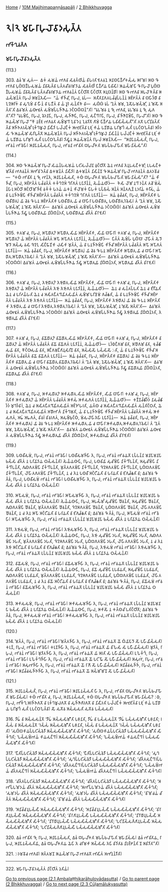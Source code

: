 
[Home](/) / [10M Majjhimapaṇṇāsapāḷi](/tipitaka/10M.md) / [2 Bhikkhuvagga](/tipitaka/10M/2.md)

# 𑁨𑁇𑁨 𑀫𑀳𑀸𑀭𑀸𑀳𑀼𑀮𑁄𑀯𑀸𑀤𑀲𑀼𑀢𑁆𑀢

### 𑀪𑀺𑀓𑁆𑀔𑀼𑀯𑀕𑁆𑀕

### 𑀫𑀳𑀸𑀭𑀸𑀳𑀼𑀮𑁄𑀯𑀸𑀤𑀲𑀼𑀢𑁆𑀢

(113.)

303\. 𑀏𑀯𑀁 𑀫𑁂 𑀲𑀼𑀢𑀁—  𑀏𑀓𑀁 𑀲𑀫𑀬𑀁 𑀪𑀕𑀯𑀸 𑀲𑀸𑀯𑀢𑁆𑀣𑀺𑀬𑀁 𑀯𑀺𑀳𑀭𑀢𑀺 𑀚𑁂𑀢𑀯𑀦𑁂 𑀅𑀦𑀸𑀣𑀧𑀺𑀡𑁆𑀟𑀺𑀓𑀲𑁆𑀲 𑀆𑀭𑀸𑀫𑁂𑁇 𑀅𑀣 𑀔𑁄 𑀪𑀕𑀯𑀸 𑀧𑀼𑀩𑁆𑀩𑀡𑁆𑀳𑀲𑀫𑀬𑀁 𑀦𑀺𑀯𑀸𑀲𑁂𑀢𑁆𑀯𑀸 𑀧𑀢𑁆𑀢𑀘𑀻𑀯𑀭𑀫𑀸𑀤𑀸𑀬 𑀲𑀸𑀯𑀢𑁆𑀣𑀺𑀁 𑀧𑀺𑀡𑁆𑀟𑀸𑀬 𑀧𑀸𑀯𑀺𑀲𑀺𑁇 𑀆𑀬𑀲𑁆𑀫𑀸𑀧𑀺 𑀔𑁄 𑀭𑀸𑀳𑀼𑀮𑁄 𑀧𑀼𑀩𑁆𑀩𑀡𑁆𑀳𑀲𑀫𑀬𑀁 𑀦𑀺𑀯𑀸𑀲𑁂𑀢𑁆𑀯𑀸 𑀧𑀢𑁆𑀢𑀘𑀻𑀯𑀭𑀫𑀸𑀤𑀸𑀬 𑀪𑀕𑀯𑀦𑁆𑀢𑀁 𑀧𑀺𑀝𑁆𑀞𑀺𑀢𑁄 𑀧𑀺𑀝𑁆𑀞𑀺𑀢𑁄 𑀅𑀦𑀼𑀩𑀦𑁆𑀥𑀺𑁇 𑀅𑀣 𑀔𑁄 𑀪𑀕𑀯𑀸 𑀅𑀧𑀮𑁄𑀓𑁂𑀢𑁆𑀯𑀸 𑀆𑀬𑀲𑁆𑀫𑀦𑁆𑀢𑀁 𑀭𑀸𑀳𑀼𑀮𑀁 𑀆𑀫𑀦𑁆𑀢𑁂𑀲𑀺—  “𑀬𑀁 𑀓𑀺𑀜𑁆𑀘𑀺, 𑀭𑀸𑀳𑀼𑀮, 𑀭𑀽𑀧𑀁—  𑀅𑀢𑀻𑀢𑀸𑀦𑀸𑀕𑀢𑀧𑀘𑁆𑀘𑀼𑀧𑁆𑀧𑀦𑁆𑀦𑀁 𑀅𑀚𑁆𑀛𑀢𑁆𑀢𑀁 𑀯𑀸 𑀩𑀳𑀺𑀤𑁆𑀥𑀸 𑀯𑀸 𑀑𑀍𑀆𑀭𑀺𑀓𑀁 𑀯𑀸 𑀲𑀼𑀔𑀼𑀫𑀁 𑀯𑀸 𑀳𑀻𑀦𑀁 𑀯𑀸 𑀧𑀡𑀻𑀢𑀁 𑀯𑀸 𑀬𑀁 𑀤𑀽𑀭𑁂 𑀲𑀦𑁆𑀢𑀺𑀓𑁂 𑀯𑀸—  𑀲𑀩𑁆𑀩𑀁 𑀭𑀽𑀧𑀁 ‘𑀦𑁂𑀢𑀁 𑀫𑀫, 𑀦𑁂𑀲𑁄𑀳𑀫𑀲𑁆𑀫𑀺, 𑀦 𑀫𑁂𑀲𑁄 𑀅𑀢𑁆𑀢𑀸’𑀢𑀺 𑀏𑀯𑀫𑁂𑀢𑀁 𑀬𑀣𑀸𑀪𑀽𑀢𑀁 𑀲𑀫𑁆𑀫𑀧𑁆𑀧𑀜𑁆𑀜𑀸𑀬 𑀤𑀝𑁆𑀞𑀩𑁆𑀩𑀦𑁆”𑀢𑀺𑁇 “𑀭𑀽𑀧𑀫𑁂𑀯 𑀦𑀼 𑀔𑁄, 𑀪𑀕𑀯𑀸, 𑀭𑀽𑀧𑀫𑁂𑀯 𑀦𑀼 𑀔𑁄, 𑀲𑀼𑀕𑀢𑀸”𑀢𑀺? “𑀭𑀽𑀧𑀫𑁆𑀧𑀺, 𑀭𑀸𑀳𑀼𑀮, 𑀯𑁂𑀤𑀦𑀸𑀧𑀺, 𑀭𑀸𑀳𑀼𑀮, 𑀲𑀜𑁆𑀜𑀸𑀧𑀺, 𑀭𑀸𑀳𑀼𑀮, 𑀲𑀗𑁆𑀔𑀸𑀭𑀸𑀧𑀺, 𑀭𑀸𑀳𑀼𑀮, 𑀯𑀺𑀜𑁆𑀜𑀸𑀡𑀫𑁆𑀧𑀺, 𑀭𑀸𑀳𑀼𑀮𑀸”𑀢𑀺𑁇 𑀅𑀣 𑀔𑁄 𑀆𑀬𑀲𑁆𑀫𑀸 𑀭𑀸𑀳𑀼𑀮𑁄 “𑀓𑁄 𑀦𑀚𑁆𑀚 𑀪𑀕𑀯𑀢𑀸 𑀲𑀫𑁆𑀫𑀼𑀔𑀸 𑀑𑀯𑀸𑀤𑁂𑀦 𑀑𑀯𑀤𑀺𑀢𑁄 𑀕𑀸𑀫𑀁 𑀧𑀺𑀡𑁆𑀟𑀸𑀬 𑀧𑀯𑀺𑀲𑀺𑀲𑁆𑀲𑀢𑀻”𑀢𑀺 𑀢𑀢𑁄 𑀧𑀝𑀺𑀦𑀺𑀯𑀢𑁆𑀢𑀺𑀢𑁆𑀯𑀸 𑀅𑀜𑁆𑀜𑀢𑀭𑀲𑁆𑀫𑀺𑀁 𑀭𑀼𑀓𑁆𑀔𑀫𑀽𑀮𑁂 𑀦𑀺𑀲𑀻𑀤𑀺 𑀧𑀮𑁆𑀮𑀗𑁆𑀓𑀁 𑀆𑀪𑀼𑀚𑀺𑀢𑁆𑀯𑀸 𑀉𑀚𑀼𑀁 𑀓𑀸𑀬𑀁 𑀧𑀡𑀺𑀥𑀸𑀬 𑀧𑀭𑀺𑀫𑀼𑀔𑀁 𑀲𑀢𑀺𑀁 𑀉𑀧𑀝𑁆𑀞𑀧𑁂𑀢𑁆𑀯𑀸𑁇 𑀅𑀤𑁆𑀤𑀲𑀸 𑀔𑁄 𑀆𑀬𑀲𑁆𑀫𑀸 𑀲𑀸𑀭𑀺𑀧𑀼𑀢𑁆𑀢𑁄 𑀆𑀬𑀲𑁆𑀫𑀦𑁆𑀢𑀁 𑀭𑀸𑀳𑀼𑀮𑀁 𑀅𑀜𑁆𑀜𑀢𑀭𑀲𑁆𑀫𑀺𑀁 𑀭𑀼𑀓𑁆𑀔𑀫𑀽𑀮𑁂 𑀦𑀺𑀲𑀺𑀦𑁆𑀦𑀁 𑀧𑀮𑁆𑀮𑀗𑁆𑀓𑀁 𑀆𑀪𑀼𑀚𑀺𑀢𑁆𑀯𑀸 𑀉𑀚𑀼𑀁 𑀓𑀸𑀬𑀁 𑀧𑀡𑀺𑀥𑀸𑀬 𑀧𑀭𑀺𑀫𑀼𑀔𑀁 𑀲𑀢𑀺𑀁 𑀉𑀧𑀝𑁆𑀞𑀧𑁂𑀢𑁆𑀯𑀸𑁇 𑀤𑀺𑀲𑁆𑀯𑀸𑀦 𑀆𑀬𑀲𑁆𑀫𑀦𑁆𑀢𑀁 𑀭𑀸𑀳𑀼𑀮𑀁 𑀆𑀫𑀦𑁆𑀢𑁂𑀲𑀺—  “𑀆𑀦𑀸𑀧𑀸𑀦𑀲𑁆𑀲𑀢𑀺𑀁, 𑀭𑀸𑀳𑀼𑀮, 𑀪𑀸𑀯𑀦𑀁 𑀪𑀸𑀯𑁂𑀳𑀺𑁇 𑀆𑀦𑀸𑀧𑀸𑀦𑀲𑁆𑀲𑀢𑀺, 𑀭𑀸𑀳𑀼𑀮, 𑀪𑀸𑀯𑀦𑀸 𑀪𑀸𑀯𑀺𑀢𑀸 𑀩𑀳𑀼𑀮𑀻𑀓𑀢𑀸 𑀫𑀳𑀧𑁆𑀨𑀮𑀸 𑀳𑁄𑀢𑀺 𑀫𑀳𑀸𑀦𑀺𑀲𑀁𑀲𑀸”𑀢𑀺𑁇

(114.)

304\. 𑀅𑀣 𑀔𑁄 𑀆𑀬𑀲𑁆𑀫𑀸 𑀭𑀸𑀳𑀼𑀮𑁄 𑀲𑀸𑀬𑀦𑁆𑀳𑀲𑀫𑀬𑀁 𑀧𑀝𑀺𑀲𑀮𑁆𑀮𑀸𑀦𑀸 𑀯𑀼𑀝𑁆𑀞𑀺𑀢𑁄 𑀬𑁂𑀦 𑀪𑀕𑀯𑀸 𑀢𑁂𑀦𑀼𑀧𑀲𑀗𑁆𑀓𑀫𑀺; 𑀉𑀧𑀲𑀗𑁆𑀓𑀫𑀺𑀢𑁆𑀯𑀸 𑀪𑀕𑀯𑀦𑁆𑀢𑀁 𑀅𑀪𑀺𑀯𑀸𑀤𑁂𑀢𑁆𑀯𑀸 𑀏𑀓𑀫𑀦𑁆𑀢𑀁 𑀦𑀺𑀲𑀻𑀤𑀺𑁇 𑀏𑀓𑀫𑀦𑁆𑀢𑀁 𑀦𑀺𑀲𑀺𑀦𑁆𑀦𑁄 𑀔𑁄 𑀆𑀬𑀲𑁆𑀫𑀸 𑀭𑀸𑀳𑀼𑀮𑁄 𑀪𑀕𑀯𑀦𑁆𑀢𑀁 𑀏𑀢𑀤𑀯𑁄𑀘—  “𑀓𑀣𑀁 𑀪𑀸𑀯𑀺𑀢𑀸 𑀦𑀼 𑀔𑁄, 𑀪𑀦𑁆𑀢𑁂, 𑀆𑀦𑀸𑀧𑀸𑀦𑀲𑁆𑀲𑀢𑀺, 𑀓𑀣𑀁 𑀩𑀳𑀼𑀮𑀻𑀓𑀢𑀸 𑀫𑀳𑀧𑁆𑀨𑀮𑀸 𑀳𑁄𑀢𑀺 𑀫𑀳𑀸𑀦𑀺𑀲𑀁𑀲𑀸”𑀢𑀺? “𑀬𑀁 𑀓𑀺𑀜𑁆𑀘𑀺, 𑀭𑀸𑀳𑀼𑀮, 𑀅𑀚𑁆𑀛𑀢𑁆𑀢𑀁 𑀧𑀘𑁆𑀘𑀢𑁆𑀢𑀁 𑀓𑀓𑁆𑀔𑀍𑀅𑀁 𑀔𑀭𑀺𑀕𑀢𑀁 𑀉𑀧𑀸𑀤𑀺𑀦𑁆𑀦𑀁, 𑀲𑁂𑀬𑁆𑀬𑀣𑀺𑀤𑀁—  𑀓𑁂𑀲𑀸 𑀮𑁄𑀫𑀸 𑀦𑀔𑀸 𑀤𑀦𑁆𑀢𑀸 𑀢𑀘𑁄 𑀫𑀁𑀲𑀁 𑀦𑁆𑀳𑀸𑀭𑀼 𑀅𑀝𑁆𑀞𑀺 𑀅𑀝𑁆𑀞𑀺𑀫𑀺𑀜𑁆𑀚𑀁 𑀯𑀓𑁆𑀓𑀁 𑀳𑀤𑀬𑀁 𑀬𑀓𑀦𑀁 𑀓𑀺𑀮𑁄𑀫𑀓𑀁 𑀧𑀺𑀳𑀓𑀁 𑀧𑀧𑁆𑀨𑀸𑀲𑀁 𑀅𑀦𑁆𑀢𑀁 𑀅𑀦𑁆𑀢𑀕𑀼𑀡𑀁 𑀉𑀤𑀭𑀺𑀬𑀁 𑀓𑀭𑀻𑀲𑀁, 𑀬𑀁 𑀯𑀸 𑀧𑀦𑀜𑁆𑀜𑀫𑁆𑀧𑀺 𑀓𑀺𑀜𑁆𑀘𑀺 𑀅𑀚𑁆𑀛𑀢𑁆𑀢𑀁 𑀧𑀘𑁆𑀘𑀢𑁆𑀢𑀁 𑀓𑀓𑁆𑀔𑀍𑀅𑀁 𑀔𑀭𑀺𑀕𑀢𑀁 𑀉𑀧𑀸𑀤𑀺𑀦𑁆𑀦𑀁—  𑀅𑀬𑀁 𑀯𑀼𑀘𑁆𑀘𑀢𑀺, 𑀭𑀸𑀳𑀼𑀮, 𑀅𑀚𑁆𑀛𑀢𑁆𑀢𑀺𑀓𑀸 𑀧𑀣𑀯𑀻𑀥𑀸𑀢𑀼𑁇 𑀬𑀸 𑀘𑁂𑀯 𑀔𑁄 𑀧𑀦 𑀅𑀚𑁆𑀛𑀢𑁆𑀢𑀺𑀓𑀸 𑀧𑀣𑀯𑀻𑀥𑀸𑀢𑀼 𑀬𑀸 𑀘 𑀩𑀸𑀳𑀺𑀭𑀸 𑀧𑀣𑀯𑀻𑀥𑀸𑀢𑀼, 𑀧𑀣𑀯𑀻𑀥𑀸𑀢𑀼𑀭𑁂𑀯𑁂𑀲𑀸𑁇 𑀢𑀁 ‘𑀦𑁂𑀢𑀁 𑀫𑀫, 𑀦𑁂𑀲𑁄𑀳𑀫𑀲𑁆𑀫𑀺, 𑀦 𑀫𑁂𑀲𑁄 𑀅𑀢𑁆𑀢𑀸’𑀢𑀺—  𑀏𑀯𑀫𑁂𑀢𑀁 𑀬𑀣𑀸𑀪𑀽𑀢𑀁 𑀲𑀫𑁆𑀫𑀧𑁆𑀧𑀜𑁆𑀜𑀸𑀬 𑀤𑀝𑁆𑀞𑀩𑁆𑀩𑀁𑁇 𑀏𑀯𑀫𑁂𑀢𑀁 𑀬𑀣𑀸𑀪𑀽𑀢𑀁 𑀲𑀫𑁆𑀫𑀧𑁆𑀧𑀜𑁆𑀜𑀸𑀬 𑀤𑀺𑀲𑁆𑀯𑀸 𑀧𑀣𑀯𑀻𑀥𑀸𑀢𑀼𑀬𑀸 𑀦𑀺𑀩𑁆𑀩𑀺𑀦𑁆𑀤𑀢𑀺, 𑀧𑀣𑀯𑀻𑀥𑀸𑀢𑀼𑀬𑀸 𑀘𑀺𑀢𑁆𑀢𑀁 𑀯𑀺𑀭𑀸𑀚𑁂𑀢𑀺𑁇

(115.)

305\. 𑀓𑀢𑀫𑀸 𑀘, 𑀭𑀸𑀳𑀼𑀮, 𑀆𑀧𑁄𑀥𑀸𑀢𑀼? 𑀆𑀧𑁄𑀥𑀸𑀢𑀼 𑀲𑀺𑀬𑀸 𑀅𑀚𑁆𑀛𑀢𑁆𑀢𑀺𑀓𑀸, 𑀲𑀺𑀬𑀸 𑀩𑀸𑀳𑀺𑀭𑀸𑁇 𑀓𑀢𑀫𑀸 𑀘, 𑀭𑀸𑀳𑀼𑀮, 𑀅𑀚𑁆𑀛𑀢𑁆𑀢𑀺𑀓𑀸 𑀆𑀧𑁄𑀥𑀸𑀢𑀼? 𑀬𑀁 𑀅𑀚𑁆𑀛𑀢𑁆𑀢𑀁 𑀧𑀘𑁆𑀘𑀢𑁆𑀢𑀁 𑀆𑀧𑁄 𑀆𑀧𑁄𑀕𑀢𑀁 𑀉𑀧𑀸𑀤𑀺𑀦𑁆𑀦𑀁, 𑀲𑁂𑀬𑁆𑀬𑀣𑀺𑀤𑀁—  𑀧𑀺𑀢𑁆𑀢𑀁 𑀲𑁂𑀫𑁆𑀳𑀁 𑀧𑀼𑀩𑁆𑀩𑁄 𑀮𑁄𑀳𑀺𑀢𑀁 𑀲𑁂𑀤𑁄 𑀫𑁂𑀤𑁄 𑀅𑀲𑁆𑀲𑀼 𑀯𑀲𑀸 𑀔𑁂𑀍𑀑 𑀲𑀺𑀗𑁆𑀖𑀸𑀡𑀺𑀓𑀸 𑀮𑀲𑀺𑀓𑀸 𑀫𑀼𑀢𑁆𑀢𑀁, 𑀬𑀁 𑀯𑀸 𑀧𑀦𑀜𑁆𑀜𑀫𑁆𑀧𑀺 𑀓𑀺𑀜𑁆𑀘𑀺 𑀅𑀚𑁆𑀛𑀢𑁆𑀢𑀁 𑀧𑀘𑁆𑀘𑀢𑁆𑀢𑀁 𑀆𑀧𑁄 𑀆𑀧𑁄𑀕𑀢𑀁 𑀉𑀧𑀸𑀤𑀺𑀦𑁆𑀦𑀁—  𑀅𑀬𑀁 𑀯𑀼𑀘𑁆𑀘𑀢𑀺, 𑀭𑀸𑀳𑀼𑀮, 𑀅𑀚𑁆𑀛𑀢𑁆𑀢𑀺𑀓𑀸 𑀆𑀧𑁄𑀥𑀸𑀢𑀼𑁇 𑀬𑀸 𑀘𑁂𑀯 𑀔𑁄 𑀧𑀦 𑀅𑀚𑁆𑀛𑀢𑁆𑀢𑀺𑀓𑀸 𑀆𑀧𑁄𑀥𑀸𑀢𑀼 𑀬𑀸 𑀘 𑀩𑀸𑀳𑀺𑀭𑀸 𑀆𑀧𑁄𑀥𑀸𑀢𑀼 𑀆𑀧𑁄𑀥𑀸𑀢𑀼𑀭𑁂𑀯𑁂𑀲𑀸𑁇 𑀢𑀁 ‘𑀦𑁂𑀢𑀁 𑀫𑀫, 𑀦𑁂𑀲𑁄𑀳𑀫𑀲𑁆𑀫𑀺, 𑀦 𑀫𑁂𑀲𑁄 𑀅𑀢𑁆𑀢𑀸’𑀢𑀺—  𑀏𑀯𑀫𑁂𑀢𑀁 𑀬𑀣𑀸𑀪𑀽𑀢𑀁 𑀲𑀫𑁆𑀫𑀧𑁆𑀧𑀜𑁆𑀜𑀸𑀬 𑀤𑀝𑁆𑀞𑀩𑁆𑀩𑀁𑁇 𑀏𑀯𑀫𑁂𑀢𑀁 𑀬𑀣𑀸𑀪𑀽𑀢𑀁 𑀲𑀫𑁆𑀫𑀧𑁆𑀧𑀜𑁆𑀜𑀸𑀬 𑀤𑀺𑀲𑁆𑀯𑀸 𑀆𑀧𑁄𑀥𑀸𑀢𑀼𑀬𑀸 𑀦𑀺𑀩𑁆𑀩𑀺𑀦𑁆𑀤𑀢𑀺, 𑀆𑀧𑁄𑀥𑀸𑀢𑀼𑀬𑀸 𑀘𑀺𑀢𑁆𑀢𑀁 𑀯𑀺𑀭𑀸𑀚𑁂𑀢𑀺𑁇

(116.)

306\. 𑀓𑀢𑀫𑀸 𑀘, 𑀭𑀸𑀳𑀼𑀮, 𑀢𑁂𑀚𑁄𑀥𑀸𑀢𑀼? 𑀢𑁂𑀚𑁄𑀥𑀸𑀢𑀼 𑀲𑀺𑀬𑀸 𑀅𑀚𑁆𑀛𑀢𑁆𑀢𑀺𑀓𑀸, 𑀲𑀺𑀬𑀸 𑀩𑀸𑀳𑀺𑀭𑀸𑁇 𑀓𑀢𑀫𑀸 𑀘, 𑀭𑀸𑀳𑀼𑀮, 𑀅𑀚𑁆𑀛𑀢𑁆𑀢𑀺𑀓𑀸 𑀢𑁂𑀚𑁄𑀥𑀸𑀢𑀼? 𑀬𑀁 𑀅𑀚𑁆𑀛𑀢𑁆𑀢𑀁 𑀧𑀘𑁆𑀘𑀢𑁆𑀢𑀁 𑀢𑁂𑀚𑁄 𑀢𑁂𑀚𑁄𑀕𑀢𑀁 𑀉𑀧𑀸𑀤𑀺𑀦𑁆𑀦𑀁, 𑀲𑁂𑀬𑁆𑀬𑀣𑀺𑀤𑀁—  𑀬𑁂𑀦 𑀘 𑀲𑀦𑁆𑀢𑀧𑁆𑀧𑀢𑀺 𑀬𑁂𑀦 𑀘 𑀚𑀻𑀭𑀻𑀬𑀢𑀺 𑀬𑁂𑀦 𑀘 𑀧𑀭𑀺𑀟𑀬𑁆𑀳𑀢𑀺 𑀬𑁂𑀦 𑀘 𑀅𑀲𑀺𑀢𑀧𑀻𑀢𑀔𑀸𑀬𑀺𑀢𑀲𑀸𑀬𑀺𑀢𑀁 𑀲𑀫𑁆𑀫𑀸 𑀧𑀭𑀺𑀡𑀸𑀫𑀁 𑀕𑀘𑁆𑀙𑀢𑀺, 𑀬𑀁 𑀯𑀸 𑀧𑀦𑀜𑁆𑀜𑀫𑁆𑀧𑀺 𑀓𑀺𑀜𑁆𑀘𑀺 𑀅𑀚𑁆𑀛𑀢𑁆𑀢𑀁 𑀧𑀘𑁆𑀘𑀢𑁆𑀢𑀁 𑀢𑁂𑀚𑁄 𑀢𑁂𑀚𑁄𑀕𑀢𑀁 𑀉𑀧𑀸𑀤𑀺𑀦𑁆𑀦𑀁—  𑀅𑀬𑀁 𑀯𑀼𑀘𑁆𑀘𑀢𑀺, 𑀭𑀸𑀳𑀼𑀮, 𑀅𑀚𑁆𑀛𑀢𑁆𑀢𑀺𑀓𑀸 𑀢𑁂𑀚𑁄𑀥𑀸𑀢𑀼𑁇 𑀬𑀸 𑀘𑁂𑀯 𑀔𑁄 𑀧𑀦 𑀅𑀚𑁆𑀛𑀢𑁆𑀢𑀺𑀓𑀸 𑀢𑁂𑀚𑁄𑀥𑀸𑀢𑀼 𑀬𑀸 𑀘 𑀩𑀸𑀳𑀺𑀭𑀸 𑀢𑁂𑀚𑁄𑀥𑀸𑀢𑀼 𑀢𑁂𑀚𑁄𑀥𑀸𑀢𑀼𑀭𑁂𑀯𑁂𑀲𑀸𑁇 𑀢𑀁 ‘𑀦𑁂𑀢𑀁 𑀫𑀫, 𑀦𑁂𑀲𑁄𑀳𑀫𑀲𑁆𑀫𑀺, 𑀦 𑀫𑁂𑀲𑁄 𑀅𑀢𑁆𑀢𑀸’𑀢𑀺—  𑀏𑀯𑀫𑁂𑀢𑀁 𑀬𑀣𑀸𑀪𑀽𑀢𑀁 𑀲𑀫𑁆𑀫𑀧𑁆𑀧𑀜𑁆𑀜𑀸𑀬 𑀤𑀝𑁆𑀞𑀩𑁆𑀩𑀁𑁇 𑀏𑀯𑀫𑁂𑀢𑀁 𑀬𑀣𑀸𑀪𑀽𑀢𑀁 𑀲𑀫𑁆𑀫𑀧𑁆𑀧𑀜𑁆𑀜𑀸𑀬 𑀤𑀺𑀲𑁆𑀯𑀸 𑀢𑁂𑀚𑁄𑀥𑀸𑀢𑀼𑀬𑀸 𑀦𑀺𑀩𑁆𑀩𑀺𑀦𑁆𑀤𑀢𑀺, 𑀢𑁂𑀚𑁄𑀥𑀸𑀢𑀼𑀬𑀸 𑀘𑀺𑀢𑁆𑀢𑀁 𑀯𑀺𑀭𑀸𑀚𑁂𑀢𑀺𑁇

(117.)

307\. 𑀓𑀢𑀫𑀸 𑀘, 𑀭𑀸𑀳𑀼𑀮, 𑀯𑀸𑀬𑁄𑀥𑀸𑀢𑀼? 𑀯𑀸𑀬𑁄𑀥𑀸𑀢𑀼 𑀲𑀺𑀬𑀸 𑀅𑀚𑁆𑀛𑀢𑁆𑀢𑀺𑀓𑀸, 𑀲𑀺𑀬𑀸 𑀩𑀸𑀳𑀺𑀭𑀸𑁇 𑀓𑀢𑀫𑀸 𑀘, 𑀭𑀸𑀳𑀼𑀮, 𑀅𑀚𑁆𑀛𑀢𑁆𑀢𑀺𑀓𑀸 𑀯𑀸𑀬𑁄𑀥𑀸𑀢𑀼? 𑀬𑀁 𑀅𑀚𑁆𑀛𑀢𑁆𑀢𑀁 𑀧𑀘𑁆𑀘𑀢𑁆𑀢𑀁 𑀯𑀸𑀬𑁄 𑀯𑀸𑀬𑁄𑀕𑀢𑀁 𑀉𑀧𑀸𑀤𑀺𑀦𑁆𑀦𑀁, 𑀲𑁂𑀬𑁆𑀬𑀣𑀺𑀤𑀁—  𑀉𑀤𑁆𑀥𑀗𑁆𑀕𑀫𑀸 𑀯𑀸𑀢𑀸, 𑀅𑀥𑁄𑀕𑀫𑀸 𑀯𑀸𑀢𑀸, 𑀓𑀼𑀘𑁆𑀙𑀺𑀲𑀬𑀸 𑀯𑀸𑀢𑀸, 𑀓𑁄𑀝𑁆𑀞𑀸𑀲𑀬𑀸 𑀯𑀸𑀢𑀸, 𑀅𑀗𑁆𑀕𑀫𑀗𑁆𑀕𑀸𑀦𑀼𑀲𑀸𑀭𑀺𑀦𑁄 𑀯𑀸𑀢𑀸, 𑀅𑀲𑁆𑀲𑀸𑀲𑁄 𑀧𑀲𑁆𑀲𑀸𑀲𑁄 𑀇𑀢𑀺, 𑀬𑀁 𑀯𑀸 𑀧𑀦𑀜𑁆𑀜𑀫𑁆𑀧𑀺 𑀓𑀺𑀜𑁆𑀘𑀺 𑀅𑀚𑁆𑀛𑀢𑁆𑀢𑀁 𑀧𑀘𑁆𑀘𑀢𑁆𑀢𑀁 𑀯𑀸𑀬𑁄 𑀯𑀸𑀬𑁄𑀕𑀢𑀁 𑀉𑀧𑀸𑀤𑀺𑀦𑁆𑀦𑀁—  𑀅𑀬𑀁 𑀯𑀼𑀘𑁆𑀘𑀢𑀺, 𑀭𑀸𑀳𑀼𑀮, 𑀅𑀚𑁆𑀛𑀢𑁆𑀢𑀺𑀓𑀸 𑀯𑀸𑀬𑁄𑀥𑀸𑀢𑀼𑁇 𑀬𑀸 𑀘𑁂𑀯 𑀔𑁄 𑀧𑀦 𑀅𑀚𑁆𑀛𑀢𑁆𑀢𑀺𑀓𑀸 𑀯𑀸𑀬𑁄𑀥𑀸𑀢𑀼 𑀬𑀸 𑀘 𑀩𑀸𑀳𑀺𑀭𑀸 𑀯𑀸𑀬𑁄𑀥𑀸𑀢𑀼 𑀯𑀸𑀬𑁄𑀥𑀸𑀢𑀼𑀭𑁂𑀯𑁂𑀲𑀸𑁇 𑀢𑀁 ‘𑀦𑁂𑀢𑀁 𑀫𑀫, 𑀦𑁂𑀲𑁄𑀳𑀫𑀲𑁆𑀫𑀺, 𑀦 𑀫𑁂𑀲𑁄 𑀅𑀢𑁆𑀢𑀸’𑀢𑀺—  𑀏𑀯𑀫𑁂𑀢𑀁 𑀬𑀣𑀸𑀪𑀽𑀢𑀁 𑀲𑀫𑁆𑀫𑀧𑁆𑀧𑀜𑁆𑀜𑀸𑀬 𑀤𑀝𑁆𑀞𑀩𑁆𑀩𑀁𑁇 𑀏𑀯𑀫𑁂𑀢𑀁 𑀬𑀣𑀸𑀪𑀽𑀢𑀁 𑀲𑀫𑁆𑀫𑀧𑁆𑀧𑀜𑁆𑀜𑀸𑀬 𑀤𑀺𑀲𑁆𑀯𑀸 𑀯𑀸𑀬𑁄𑀥𑀸𑀢𑀼𑀬𑀸 𑀦𑀺𑀩𑁆𑀩𑀺𑀦𑁆𑀤𑀢𑀺, 𑀯𑀸𑀬𑁄𑀥𑀸𑀢𑀼𑀬𑀸 𑀘𑀺𑀢𑁆𑀢𑀁 𑀯𑀺𑀭𑀸𑀚𑁂𑀢𑀺𑁇

(118.)

308\. 𑀓𑀢𑀫𑀸 𑀘, 𑀭𑀸𑀳𑀼𑀮, 𑀆𑀓𑀸𑀲𑀥𑀸𑀢𑀼? 𑀆𑀓𑀸𑀲𑀥𑀸𑀢𑀼 𑀲𑀺𑀬𑀸 𑀅𑀚𑁆𑀛𑀢𑁆𑀢𑀺𑀓𑀸, 𑀲𑀺𑀬𑀸 𑀩𑀸𑀳𑀺𑀭𑀸𑁇 𑀓𑀢𑀫𑀸 𑀘, 𑀭𑀸𑀳𑀼𑀮, 𑀅𑀚𑁆𑀛𑀢𑁆𑀢𑀺𑀓𑀸 𑀆𑀓𑀸𑀲𑀥𑀸𑀢𑀼? 𑀬𑀁 𑀅𑀚𑁆𑀛𑀢𑁆𑀢𑀁 𑀧𑀘𑁆𑀘𑀢𑁆𑀢𑀁 𑀆𑀓𑀸𑀲𑀁 𑀆𑀓𑀸𑀲𑀕𑀢𑀁 𑀉𑀧𑀸𑀤𑀺𑀦𑁆𑀦𑀁, 𑀲𑁂𑀬𑁆𑀬𑀣𑀺𑀤𑀁—  𑀓𑀡𑁆𑀡𑀘𑁆𑀙𑀺𑀤𑁆𑀤𑀁 𑀦𑀸𑀲𑀘𑁆𑀙𑀺𑀤𑁆𑀤𑀁 𑀫𑀼𑀔𑀤𑁆𑀯𑀸𑀭𑀁, 𑀬𑁂𑀦 𑀘 𑀅𑀲𑀺𑀢𑀧𑀻𑀢𑀔𑀸𑀬𑀺𑀢𑀲𑀸𑀬𑀺𑀢𑀁 𑀅𑀚𑁆𑀛𑁄𑀳𑀭𑀢𑀺, 𑀬𑀢𑁆𑀣 𑀘 𑀅𑀲𑀺𑀢𑀧𑀻𑀢𑀔𑀸𑀬𑀺𑀢𑀲𑀸𑀬𑀺𑀢𑀁 𑀲𑀦𑁆𑀢𑀺𑀝𑁆𑀞𑀢𑀺, 𑀬𑁂𑀦 𑀘 𑀅𑀲𑀺𑀢𑀧𑀻𑀢𑀔𑀸𑀬𑀺𑀢𑀲𑀸𑀬𑀺𑀢𑀁 𑀅𑀥𑁄𑀪𑀸𑀕𑀁 𑀦𑀺𑀓𑁆𑀔𑀫𑀢𑀺, 𑀬𑀁 𑀯𑀸 𑀧𑀦𑀜𑁆𑀜𑀫𑁆𑀧𑀺 𑀓𑀺𑀜𑁆𑀘𑀺 𑀅𑀚𑁆𑀛𑀢𑁆𑀢𑀁 𑀧𑀘𑁆𑀘𑀢𑁆𑀢𑀁 𑀆𑀓𑀸𑀲𑀁 𑀆𑀓𑀸𑀲𑀕𑀢𑀁, 𑀅𑀖𑀁 𑀅𑀖𑀕𑀢𑀁, 𑀯𑀺𑀯𑀭𑀁 𑀯𑀺𑀯𑀭𑀕𑀢𑀁, 𑀅𑀲𑀫𑁆𑀨𑀼𑀝𑁆𑀞𑀁, 𑀫𑀁𑀲𑀮𑁄𑀳𑀺𑀢𑁂𑀳𑀺 𑀉𑀧𑀸𑀤𑀺𑀦𑁆𑀦𑀁—  𑀅𑀬𑀁 𑀯𑀼𑀘𑁆𑀘𑀢𑀺, 𑀭𑀸𑀳𑀼𑀮, 𑀅𑀚𑁆𑀛𑀢𑁆𑀢𑀺𑀓𑀸 𑀆𑀓𑀸𑀲𑀥𑀸𑀢𑀼𑁇 𑀬𑀸 𑀘𑁂𑀯 𑀔𑁄 𑀧𑀦 𑀅𑀚𑁆𑀛𑀢𑁆𑀢𑀺𑀓𑀸 𑀆𑀓𑀸𑀲𑀥𑀸𑀢𑀼 𑀬𑀸 𑀘 𑀩𑀸𑀳𑀺𑀭𑀸 𑀆𑀓𑀸𑀲𑀥𑀸𑀢𑀼 𑀆𑀓𑀸𑀲𑀥𑀸𑀢𑀼𑀭𑁂𑀯𑁂𑀲𑀸𑁇 𑀢𑀁 ‘𑀦𑁂𑀢𑀁 𑀫𑀫, 𑀦𑁂𑀲𑁄𑀳𑀫𑀲𑁆𑀫𑀺, 𑀦 𑀫𑁂𑀲𑁄 𑀅𑀢𑁆𑀢𑀸’𑀢𑀺—  𑀏𑀯𑀫𑁂𑀢𑀁 𑀬𑀣𑀸𑀪𑀽𑀢𑀁 𑀲𑀫𑁆𑀫𑀧𑁆𑀧𑀜𑁆𑀜𑀸𑀬 𑀤𑀝𑁆𑀞𑀩𑁆𑀩𑀁𑁇 𑀏𑀯𑀫𑁂𑀢𑀁 𑀬𑀣𑀸𑀪𑀽𑀢𑀁 𑀲𑀫𑁆𑀫𑀧𑁆𑀧𑀜𑁆𑀜𑀸𑀬 𑀤𑀺𑀲𑁆𑀯𑀸 𑀆𑀓𑀸𑀲𑀥𑀸𑀢𑀼𑀬𑀸 𑀘𑀺𑀢𑁆𑀢𑀁 𑀦𑀺𑀩𑁆𑀩𑀺𑀦𑁆𑀤𑀢𑀺, 𑀆𑀓𑀸𑀲𑀥𑀸𑀢𑀼𑀬𑀸 𑀘𑀺𑀢𑁆𑀢𑀁 𑀯𑀺𑀭𑀸𑀚𑁂𑀢𑀺𑁇

(119.)

309\. 𑀧𑀣𑀯𑀻𑀲𑀫𑀁, 𑀭𑀸𑀳𑀼𑀮, 𑀪𑀸𑀯𑀦𑀁 𑀪𑀸𑀯𑁂𑀳𑀺𑁇 𑀧𑀣𑀯𑀻𑀲𑀫𑀜𑁆𑀳𑀺 𑀢𑁂, 𑀭𑀸𑀳𑀼𑀮, 𑀪𑀸𑀯𑀦𑀁 𑀪𑀸𑀯𑀬𑀢𑁄 𑀉𑀧𑁆𑀧𑀦𑁆𑀦𑀸 𑀫𑀦𑀸𑀧𑀸𑀫𑀦𑀸𑀧𑀸 𑀨𑀲𑁆𑀲𑀸 𑀘𑀺𑀢𑁆𑀢𑀁 𑀦 𑀧𑀭𑀺𑀬𑀸𑀤𑀸𑀬 𑀞𑀲𑁆𑀲𑀦𑁆𑀢𑀺𑁇 𑀲𑁂𑀬𑁆𑀬𑀣𑀸𑀧𑀺, 𑀭𑀸𑀳𑀼𑀮, 𑀧𑀣𑀯𑀺𑀬𑀸 𑀲𑀼𑀘𑀺𑀫𑁆𑀧𑀺 𑀦𑀺𑀓𑁆𑀔𑀺𑀧𑀦𑁆𑀢𑀺, 𑀅𑀲𑀼𑀘𑀺𑀫𑁆𑀧𑀺 𑀦𑀺𑀓𑁆𑀔𑀺𑀧𑀦𑁆𑀢𑀺, 𑀕𑀽𑀣𑀕𑀢𑀫𑁆𑀧𑀺 𑀦𑀺𑀓𑁆𑀔𑀺𑀧𑀦𑁆𑀢𑀺, 𑀫𑀼𑀢𑁆𑀢𑀕𑀢𑀫𑁆𑀧𑀺 𑀦𑀺𑀓𑁆𑀔𑀺𑀧𑀦𑁆𑀢𑀺, 𑀔𑁂𑀍𑀅𑀕𑀢𑀫𑁆𑀧𑀺 𑀦𑀺𑀓𑁆𑀔𑀺𑀧𑀦𑁆𑀢𑀺, 𑀧𑀼𑀩𑁆𑀩𑀕𑀢𑀫𑁆𑀧𑀺 𑀦𑀺𑀓𑁆𑀔𑀺𑀧𑀦𑁆𑀢𑀺, 𑀮𑁄𑀳𑀺𑀢𑀕𑀢𑀫𑁆𑀧𑀺 𑀦𑀺𑀓𑁆𑀔𑀺𑀧𑀦𑁆𑀢𑀺, 𑀦 𑀘 𑀢𑁂𑀦 𑀧𑀣𑀯𑀻 𑀅𑀝𑁆𑀝𑀻𑀬𑀢𑀺 𑀯𑀸 𑀳𑀭𑀸𑀬𑀢𑀺 𑀯𑀸 𑀚𑀺𑀕𑀼𑀘𑁆𑀙𑀢𑀺 𑀯𑀸; 𑀏𑀯𑀫𑁂𑀯 𑀔𑁄 𑀢𑁆𑀯𑀁, 𑀭𑀸𑀳𑀼𑀮, 𑀧𑀣𑀯𑀻𑀲𑀫𑀁 𑀪𑀸𑀯𑀦𑀁 𑀪𑀸𑀯𑁂𑀳𑀺𑁇 𑀧𑀣𑀯𑀻𑀲𑀫𑀜𑁆𑀳𑀺 𑀢𑁂, 𑀭𑀸𑀳𑀼𑀮, 𑀪𑀸𑀯𑀦𑀁 𑀪𑀸𑀯𑀬𑀢𑁄 𑀉𑀧𑁆𑀧𑀦𑁆𑀦𑀸 𑀫𑀦𑀸𑀧𑀸𑀫𑀦𑀸𑀧𑀸 𑀨𑀲𑁆𑀲𑀸 𑀘𑀺𑀢𑁆𑀢𑀁 𑀦 𑀧𑀭𑀺𑀬𑀸𑀤𑀸𑀬 𑀞𑀲𑁆𑀲𑀦𑁆𑀢𑀺𑁇

310\. 𑀆𑀧𑁄𑀲𑀫𑀁, 𑀭𑀸𑀳𑀼𑀮, 𑀪𑀸𑀯𑀦𑀁 𑀪𑀸𑀯𑁂𑀳𑀺𑁇 𑀆𑀧𑁄𑀲𑀫𑀜𑁆𑀳𑀺 𑀢𑁂, 𑀭𑀸𑀳𑀼𑀮, 𑀪𑀸𑀯𑀦𑀁 𑀪𑀸𑀯𑀬𑀢𑁄 𑀉𑀧𑁆𑀧𑀦𑁆𑀦𑀸 𑀫𑀦𑀸𑀧𑀸𑀫𑀦𑀸𑀧𑀸 𑀨𑀲𑁆𑀲𑀸 𑀘𑀺𑀢𑁆𑀢𑀁 𑀦 𑀧𑀭𑀺𑀬𑀸𑀤𑀸𑀬 𑀞𑀲𑁆𑀲𑀦𑁆𑀢𑀺𑁇 𑀲𑁂𑀬𑁆𑀬𑀣𑀸𑀧𑀺, 𑀭𑀸𑀳𑀼𑀮, 𑀆𑀧𑀲𑁆𑀫𑀺𑀁 𑀲𑀼𑀘𑀺𑀫𑁆𑀧𑀺 𑀥𑁄𑀯𑀦𑁆𑀢𑀺, 𑀅𑀲𑀼𑀘𑀺𑀫𑁆𑀧𑀺 𑀥𑁄𑀯𑀦𑁆𑀢𑀺, 𑀕𑀽𑀣𑀕𑀢𑀫𑁆𑀧𑀺 𑀥𑁄𑀯𑀦𑁆𑀢𑀺, 𑀫𑀼𑀢𑁆𑀢𑀕𑀢𑀫𑁆𑀧𑀺 𑀥𑁄𑀯𑀦𑁆𑀢𑀺, 𑀔𑁂𑀍𑀅𑀕𑀢𑀫𑁆𑀧𑀺 𑀥𑁄𑀯𑀦𑁆𑀢𑀺, 𑀧𑀼𑀩𑁆𑀩𑀕𑀢𑀫𑁆𑀧𑀺 𑀥𑁄𑀯𑀦𑁆𑀢𑀺, 𑀮𑁄𑀳𑀺𑀢𑀕𑀢𑀫𑁆𑀧𑀺 𑀥𑁄𑀯𑀦𑁆𑀢𑀺, 𑀦 𑀘 𑀢𑁂𑀦 𑀆𑀧𑁄 𑀅𑀝𑁆𑀝𑀻𑀬𑀢𑀺 𑀯𑀸 𑀳𑀭𑀸𑀬𑀢𑀺 𑀯𑀸 𑀚𑀺𑀕𑀼𑀘𑁆𑀙𑀢𑀺 𑀯𑀸; 𑀏𑀯𑀫𑁂𑀯 𑀔𑁄 𑀢𑁆𑀯𑀁, 𑀭𑀸𑀳𑀼𑀮, 𑀆𑀧𑁄𑀲𑀫𑀁 𑀪𑀸𑀯𑀦𑀁 𑀪𑀸𑀯𑁂𑀳𑀺𑁇 𑀆𑀧𑁄𑀲𑀫𑀜𑁆𑀳𑀺 𑀢𑁂, 𑀭𑀸𑀳𑀼𑀮, 𑀪𑀸𑀯𑀦𑀁 𑀪𑀸𑀯𑀬𑀢𑁄 𑀉𑀧𑁆𑀧𑀦𑁆𑀦𑀸 𑀫𑀦𑀸𑀧𑀸𑀫𑀦𑀸𑀧𑀸 𑀨𑀲𑁆𑀲𑀸 𑀘𑀺𑀢𑁆𑀢𑀁 𑀦 𑀧𑀭𑀺𑀬𑀸𑀤𑀸𑀬 𑀞𑀲𑁆𑀲𑀦𑁆𑀢𑀺𑁇

311\. 𑀢𑁂𑀚𑁄𑀲𑀫𑀁, 𑀭𑀸𑀳𑀼𑀮, 𑀪𑀸𑀯𑀦𑀁 𑀪𑀸𑀯𑁂𑀳𑀺𑁇 𑀢𑁂𑀚𑁄𑀲𑀫𑀜𑁆𑀳𑀺 𑀢𑁂, 𑀭𑀸𑀳𑀼𑀮, 𑀪𑀸𑀯𑀦𑀁 𑀪𑀸𑀯𑀬𑀢𑁄 𑀉𑀧𑁆𑀧𑀦𑁆𑀦𑀸 𑀫𑀦𑀸𑀧𑀸𑀫𑀦𑀸𑀧𑀸 𑀨𑀲𑁆𑀲𑀸 𑀘𑀺𑀢𑁆𑀢𑀁 𑀦 𑀧𑀭𑀺𑀬𑀸𑀤𑀸𑀬 𑀞𑀲𑁆𑀲𑀦𑁆𑀢𑀺𑁇 𑀲𑁂𑀬𑁆𑀬𑀣𑀸𑀧𑀺, 𑀭𑀸𑀳𑀼𑀮, 𑀢𑁂𑀚𑁄 𑀲𑀼𑀘𑀺𑀫𑁆𑀧𑀺 𑀤𑀳𑀢𑀺, 𑀅𑀲𑀼𑀘𑀺𑀫𑁆𑀧𑀺 𑀤𑀳𑀢𑀺, 𑀕𑀽𑀣𑀕𑀢𑀫𑁆𑀧𑀺 𑀤𑀳𑀢𑀺, 𑀫𑀼𑀢𑁆𑀢𑀕𑀢𑀫𑁆𑀧𑀺 𑀤𑀳𑀢𑀺, 𑀔𑁂𑀍𑀅𑀕𑀢𑀫𑁆𑀧𑀺 𑀤𑀳𑀢𑀺, 𑀧𑀼𑀩𑁆𑀩𑀕𑀢𑀫𑁆𑀧𑀺 𑀤𑀳𑀢𑀺, 𑀮𑁄𑀳𑀺𑀢𑀕𑀢𑀫𑁆𑀧𑀺 𑀤𑀳𑀢𑀺, 𑀦 𑀘 𑀢𑁂𑀦 𑀢𑁂𑀚𑁄 𑀅𑀝𑁆𑀝𑀻𑀬𑀢𑀺 𑀯𑀸 𑀳𑀭𑀸𑀬𑀢𑀺 𑀯𑀸 𑀚𑀺𑀕𑀼𑀘𑁆𑀙𑀢𑀺 𑀯𑀸; 𑀏𑀯𑀫𑁂𑀯 𑀔𑁄 𑀢𑁆𑀯𑀁, 𑀭𑀸𑀳𑀼𑀮, 𑀢𑁂𑀚𑁄𑀲𑀫𑀁 𑀪𑀸𑀯𑀦𑀁 𑀪𑀸𑀯𑁂𑀳𑀺𑁇 𑀢𑁂𑀚𑁄𑀲𑀫𑀜𑁆𑀳𑀺 𑀢𑁂, 𑀭𑀸𑀳𑀼𑀮, 𑀪𑀸𑀯𑀦𑀁 𑀪𑀸𑀯𑀬𑀢𑁄 𑀉𑀧𑁆𑀧𑀦𑁆𑀦𑀸 𑀫𑀦𑀸𑀧𑀸𑀫𑀦𑀸𑀧𑀸 𑀨𑀲𑁆𑀲𑀸 𑀘𑀺𑀢𑁆𑀢𑀁 𑀦 𑀧𑀭𑀺𑀬𑀸𑀤𑀸𑀬 𑀞𑀲𑁆𑀲𑀦𑁆𑀢𑀺𑁇

312\. 𑀯𑀸𑀬𑁄𑀲𑀫𑀁, 𑀭𑀸𑀳𑀼𑀮, 𑀪𑀸𑀯𑀦𑀁 𑀪𑀸𑀯𑁂𑀳𑀺𑁇 𑀯𑀸𑀬𑁄𑀲𑀫𑀜𑁆𑀳𑀺 𑀢𑁂, 𑀭𑀸𑀳𑀼𑀮, 𑀪𑀸𑀯𑀦𑀁 𑀪𑀸𑀯𑀬𑀢𑁄 𑀉𑀧𑁆𑀧𑀦𑁆𑀦𑀸 𑀫𑀦𑀸𑀧𑀸𑀫𑀦𑀸𑀧𑀸 𑀨𑀲𑁆𑀲𑀸 𑀘𑀺𑀢𑁆𑀢𑀁 𑀦 𑀧𑀭𑀺𑀬𑀸𑀤𑀸𑀬 𑀞𑀲𑁆𑀲𑀦𑁆𑀢𑀺𑁇 𑀲𑁂𑀬𑁆𑀬𑀣𑀸𑀧𑀺, 𑀭𑀸𑀳𑀼𑀮, 𑀯𑀸𑀬𑁄 𑀲𑀼𑀘𑀺𑀫𑁆𑀧𑀺 𑀉𑀧𑀯𑀸𑀬𑀢𑀺, 𑀅𑀲𑀼𑀘𑀺𑀫𑁆𑀧𑀺 𑀉𑀧𑀯𑀸𑀬𑀢𑀺, 𑀕𑀽𑀣𑀕𑀢𑀫𑁆𑀧𑀺 𑀉𑀧𑀯𑀸𑀬𑀢𑀺, 𑀫𑀼𑀢𑁆𑀢𑀕𑀢𑀫𑁆𑀧𑀺 𑀉𑀧𑀯𑀸𑀬𑀢𑀺, 𑀔𑁂𑀍𑀅𑀕𑀢𑀫𑁆𑀧𑀺 𑀉𑀧𑀯𑀸𑀬𑀢𑀺, 𑀧𑀼𑀩𑁆𑀩𑀕𑀢𑀫𑁆𑀧𑀺 𑀉𑀧𑀯𑀸𑀬𑀢𑀺, 𑀮𑁄𑀳𑀺𑀢𑀕𑀢𑀫𑁆𑀧𑀺 𑀉𑀧𑀯𑀸𑀬𑀢𑀺, 𑀦 𑀘 𑀢𑁂𑀦 𑀯𑀸𑀬𑁄 𑀅𑀝𑁆𑀝𑀻𑀬𑀢𑀺 𑀯𑀸 𑀳𑀭𑀸𑀬𑀢𑀺 𑀯𑀸 𑀚𑀺𑀕𑀼𑀘𑁆𑀙𑀢𑀺 𑀯𑀸; 𑀏𑀯𑀫𑁂𑀯 𑀔𑁄 𑀢𑁆𑀯𑀁, 𑀭𑀸𑀳𑀼𑀮, 𑀯𑀸𑀬𑁄𑀲𑀫𑀁 𑀪𑀸𑀯𑀦𑀁 𑀪𑀸𑀯𑁂𑀳𑀺𑁇 𑀯𑀸𑀬𑁄𑀲𑀫𑀜𑁆𑀳𑀺 𑀢𑁂, 𑀭𑀸𑀳𑀼𑀮, 𑀪𑀸𑀯𑀦𑀁 𑀪𑀸𑀯𑀬𑀢𑁄 𑀉𑀧𑁆𑀧𑀦𑁆𑀦𑀸 𑀫𑀦𑀸𑀧𑀸𑀫𑀦𑀸𑀧𑀸 𑀨𑀲𑁆𑀲𑀸 𑀘𑀺𑀢𑁆𑀢𑀁 𑀦 𑀧𑀭𑀺𑀬𑀸𑀤𑀸𑀬 𑀞𑀲𑁆𑀲𑀦𑁆𑀢𑀺𑁇

313\. 𑀆𑀓𑀸𑀲𑀲𑀫𑀁, 𑀭𑀸𑀳𑀼𑀮, 𑀪𑀸𑀯𑀦𑀁 𑀪𑀸𑀯𑁂𑀳𑀺𑁇 𑀆𑀓𑀸𑀲𑀲𑀫𑀜𑁆𑀳𑀺 𑀢𑁂, 𑀭𑀸𑀳𑀼𑀮, 𑀪𑀸𑀯𑀦𑀁 𑀪𑀸𑀯𑀬𑀢𑁄 𑀉𑀧𑁆𑀧𑀦𑁆𑀦𑀸 𑀫𑀦𑀸𑀧𑀸𑀫𑀦𑀸𑀧𑀸 𑀨𑀲𑁆𑀲𑀸 𑀘𑀺𑀢𑁆𑀢𑀁 𑀦 𑀧𑀭𑀺𑀬𑀸𑀤𑀸𑀬 𑀞𑀲𑁆𑀲𑀦𑁆𑀢𑀺𑁇 𑀲𑁂𑀬𑁆𑀬𑀣𑀸𑀧𑀺, 𑀭𑀸𑀳𑀼𑀮, 𑀆𑀓𑀸𑀲𑁄 𑀦 𑀓𑀢𑁆𑀣𑀘𑀺 𑀧𑀢𑀺𑀝𑁆𑀞𑀺𑀢𑁄; 𑀏𑀯𑀫𑁂𑀯 𑀔𑁄 𑀢𑁆𑀯𑀁, 𑀭𑀸𑀳𑀼𑀮, 𑀆𑀓𑀸𑀲𑀲𑀫𑀁 𑀪𑀸𑀯𑀦𑀁 𑀪𑀸𑀯𑁂𑀳𑀺𑁇 𑀆𑀓𑀸𑀲𑀲𑀫𑀜𑁆𑀳𑀺 𑀢𑁂, 𑀭𑀸𑀳𑀼𑀮, 𑀪𑀸𑀯𑀦𑀁 𑀪𑀸𑀯𑀬𑀢𑁄 𑀉𑀧𑁆𑀧𑀦𑁆𑀦𑀸 𑀫𑀦𑀸𑀧𑀸𑀫𑀦𑀸𑀧𑀸 𑀨𑀲𑁆𑀲𑀸 𑀘𑀺𑀢𑁆𑀢𑀁 𑀦 𑀧𑀭𑀺𑀬𑀸𑀤𑀸𑀬 𑀞𑀲𑁆𑀲𑀦𑁆𑀢𑀺𑁇

(120.)

314\. 𑀫𑁂𑀢𑁆𑀢𑀁, 𑀭𑀸𑀳𑀼𑀮, 𑀪𑀸𑀯𑀦𑀁 𑀪𑀸𑀯𑁂𑀳𑀺𑁇 𑀫𑁂𑀢𑁆𑀢𑀜𑁆𑀳𑀺 𑀢𑁂, 𑀭𑀸𑀳𑀼𑀮, 𑀪𑀸𑀯𑀦𑀁 𑀪𑀸𑀯𑀬𑀢𑁄 𑀬𑁄 𑀩𑁆𑀬𑀸𑀧𑀸𑀤𑁄 𑀲𑁄 𑀧𑀳𑀻𑀬𑀺𑀲𑁆𑀲𑀢𑀺𑁇 𑀓𑀭𑀼𑀡𑀁, 𑀭𑀸𑀳𑀼𑀮, 𑀪𑀸𑀯𑀦𑀁 𑀪𑀸𑀯𑁂𑀳𑀺𑁇 𑀓𑀭𑀼𑀡𑀜𑁆𑀳𑀺 𑀢𑁂, 𑀭𑀸𑀳𑀼𑀮, 𑀪𑀸𑀯𑀦𑀁 𑀪𑀸𑀯𑀬𑀢𑁄 𑀬𑀸 𑀯𑀺𑀳𑁂𑀲𑀸 𑀲𑀸 𑀧𑀳𑀻𑀬𑀺𑀲𑁆𑀲𑀢𑀺𑁇 𑀫𑀼𑀤𑀺𑀢𑀁, 𑀭𑀸𑀳𑀼𑀮, 𑀪𑀸𑀯𑀦𑀁 𑀪𑀸𑀯𑁂𑀳𑀺𑁇 𑀫𑀼𑀤𑀺𑀢𑀜𑁆𑀳𑀺 𑀢𑁂, 𑀭𑀸𑀳𑀼𑀮, 𑀪𑀸𑀯𑀦𑀁 𑀪𑀸𑀯𑀬𑀢𑁄 𑀬𑀸 𑀅𑀭𑀢𑀺 𑀲𑀸 𑀧𑀳𑀻𑀬𑀺𑀲𑁆𑀲𑀢𑀺𑁇 𑀉𑀧𑁂𑀓𑁆𑀔𑀁, 𑀭𑀸𑀳𑀼𑀮, 𑀪𑀸𑀯𑀦𑀁 𑀪𑀸𑀯𑁂𑀳𑀺𑁇 𑀉𑀧𑁂𑀓𑁆𑀔𑀜𑁆𑀳𑀺 𑀢𑁂, 𑀭𑀸𑀳𑀼𑀮, 𑀪𑀸𑀯𑀦𑀁 𑀪𑀸𑀯𑀬𑀢𑁄 𑀬𑁄 𑀧𑀝𑀺𑀖𑁄 𑀲𑁄 𑀧𑀳𑀻𑀬𑀺𑀲𑁆𑀲𑀢𑀺𑁇 𑀅𑀲𑀼𑀪𑀁, 𑀭𑀸𑀳𑀼𑀮, 𑀪𑀸𑀯𑀦𑀁 𑀪𑀸𑀯𑁂𑀳𑀺𑁇 𑀅𑀲𑀼𑀪𑀜𑁆𑀳𑀺 𑀢𑁂, 𑀭𑀸𑀳𑀼𑀮, 𑀪𑀸𑀯𑀦𑀁 𑀪𑀸𑀯𑀬𑀢𑁄 𑀬𑁄 𑀭𑀸𑀕𑁄 𑀲𑁄 𑀧𑀳𑀻𑀬𑀺𑀲𑁆𑀲𑀢𑀺𑁇 𑀅𑀦𑀺𑀘𑁆𑀘𑀲𑀜𑁆𑀜𑀁, 𑀭𑀸𑀳𑀼𑀮, 𑀪𑀸𑀯𑀦𑀁 𑀪𑀸𑀯𑁂𑀳𑀺𑁇 𑀅𑀦𑀺𑀘𑁆𑀘𑀲𑀜𑁆𑀜𑀜𑁆𑀳𑀺 𑀢𑁂, 𑀭𑀸𑀳𑀼𑀮, 𑀪𑀸𑀯𑀦𑀁 𑀪𑀸𑀯𑀬𑀢𑁄 𑀬𑁄 𑀅𑀲𑁆𑀫𑀺𑀫𑀸𑀦𑁄 𑀲𑁄 𑀧𑀳𑀻𑀬𑀺𑀲𑁆𑀲𑀢𑀺𑁇

(121.)

315\. 𑀆𑀦𑀸𑀧𑀸𑀦𑀲𑁆𑀲𑀢𑀺𑀁, 𑀭𑀸𑀳𑀼𑀮, 𑀪𑀸𑀯𑀦𑀁 𑀪𑀸𑀯𑁂𑀳𑀺𑁇 𑀆𑀦𑀸𑀧𑀸𑀦𑀲𑁆𑀲𑀢𑀺 𑀳𑀺 𑀢𑁂, 𑀭𑀸𑀳𑀼𑀮, 𑀪𑀸𑀯𑀺𑀢𑀸 𑀩𑀳𑀼𑀮𑀻𑀓𑀢𑀸 𑀫𑀳𑀧𑁆𑀨𑀮𑀸 𑀳𑁄𑀢𑀺 𑀫𑀳𑀸𑀦𑀺𑀲𑀁𑀲𑀸𑁇 𑀓𑀣𑀁 𑀪𑀸𑀯𑀺𑀢𑀸 𑀘, 𑀭𑀸𑀳𑀼𑀮, 𑀆𑀦𑀸𑀧𑀸𑀦𑀲𑁆𑀲𑀢𑀺, 𑀓𑀣𑀁 𑀩𑀳𑀼𑀮𑀻𑀓𑀢𑀸 𑀫𑀳𑀧𑁆𑀨𑀮𑀸 𑀳𑁄𑀢𑀺 𑀫𑀳𑀸𑀦𑀺𑀲𑀁𑀲𑀸? 𑀇𑀥, 𑀭𑀸𑀳𑀼𑀮, 𑀪𑀺𑀓𑁆𑀔𑀼 𑀅𑀭𑀜𑁆𑀜𑀕𑀢𑁄 𑀯𑀸 𑀭𑀼𑀓𑁆𑀔𑀫𑀽𑀮𑀕𑀢𑁄 𑀯𑀸 𑀲𑀼𑀜𑁆𑀜𑀸𑀕𑀸𑀭𑀕𑀢𑁄 𑀯𑀸 𑀦𑀺𑀲𑀻𑀤𑀢𑀺 𑀧𑀮𑁆𑀮𑀗𑁆𑀓𑀁 𑀆𑀪𑀼𑀚𑀺𑀢𑁆𑀯𑀸 𑀉𑀚𑀼𑀁 𑀓𑀸𑀬𑀁 𑀧𑀡𑀺𑀥𑀸𑀬 𑀧𑀭𑀺𑀫𑀼𑀔𑀁 𑀲𑀢𑀺𑀁 𑀉𑀧𑀝𑁆𑀞𑀧𑁂𑀢𑁆𑀯𑀸𑁇 𑀲𑁄 𑀲𑀢𑁄𑀯 𑀅𑀲𑁆𑀲𑀲𑀢𑀺 𑀲𑀢𑁄𑀯 𑀧𑀲𑁆𑀲𑀲𑀢𑀺𑁇

316\. 𑀤𑀻𑀖𑀁 𑀯𑀸 𑀅𑀲𑁆𑀲𑀲𑀦𑁆𑀢𑁄 ‘𑀤𑀻𑀖𑀁 𑀅𑀲𑁆𑀲𑀲𑀸𑀫𑀻’𑀢𑀺 𑀧𑀚𑀸𑀦𑀸𑀢𑀺, 𑀤𑀻𑀖𑀁 𑀯𑀸 𑀧𑀲𑁆𑀲𑀲𑀦𑁆𑀢𑁄 ‘𑀤𑀻𑀖𑀁 𑀧𑀲𑁆𑀲𑀲𑀸𑀫𑀻’𑀢𑀺 𑀧𑀚𑀸𑀦𑀸𑀢𑀺; 𑀭𑀲𑁆𑀲𑀁 𑀯𑀸 𑀅𑀲𑁆𑀲𑀲𑀦𑁆𑀢𑁄 ‘𑀭𑀲𑁆𑀲𑀁 𑀅𑀲𑁆𑀲𑀲𑀸𑀫𑀻’𑀢𑀺 𑀧𑀚𑀸𑀦𑀸𑀢𑀺, 𑀭𑀲𑁆𑀲𑀁 𑀯𑀸 𑀧𑀲𑁆𑀲𑀲𑀦𑁆𑀢𑁄 ‘𑀭𑀲𑁆𑀲𑀁 𑀧𑀲𑁆𑀲𑀲𑀸𑀫𑀻’𑀢𑀺 𑀧𑀚𑀸𑀦𑀸𑀢𑀺𑁇 ‘𑀲𑀩𑁆𑀩𑀓𑀸𑀬𑀧𑁆𑀧𑀝𑀺𑀲𑀁𑀯𑁂𑀤𑀻 𑀅𑀲𑁆𑀲𑀲𑀺𑀲𑁆𑀲𑀸𑀫𑀻’𑀢𑀺 𑀲𑀺𑀓𑁆𑀔𑀢𑀺; ‘𑀲𑀩𑁆𑀩𑀓𑀸𑀬𑀧𑁆𑀧𑀝𑀺𑀲𑀁𑀯𑁂𑀤𑀻 𑀧𑀲𑁆𑀲𑀲𑀺𑀲𑁆𑀲𑀸𑀫𑀻’𑀢𑀺 𑀲𑀺𑀓𑁆𑀔𑀢𑀺; ‘𑀧𑀲𑁆𑀲𑀫𑁆𑀪𑀬𑀁 𑀓𑀸𑀬𑀲𑀗𑁆𑀔𑀸𑀭𑀁 𑀅𑀲𑁆𑀲𑀲𑀺𑀲𑁆𑀲𑀸𑀫𑀻’𑀢𑀺 𑀲𑀺𑀓𑁆𑀔𑀢𑀺; ‘𑀧𑀲𑁆𑀲𑀫𑁆𑀪𑀬𑀁 𑀓𑀸𑀬𑀲𑀗𑁆𑀔𑀸𑀭𑀁 𑀧𑀲𑁆𑀲𑀲𑀺𑀲𑁆𑀲𑀸𑀫𑀻’𑀢𑀺 𑀲𑀺𑀓𑁆𑀔𑀢𑀺𑁇

317\. ‘𑀧𑀻𑀢𑀺𑀧𑁆𑀧𑀝𑀺𑀲𑀁𑀯𑁂𑀤𑀻 𑀅𑀲𑁆𑀲𑀲𑀺𑀲𑁆𑀲𑀸𑀫𑀻’𑀢𑀺 𑀲𑀺𑀓𑁆𑀔𑀢𑀺; ‘𑀧𑀻𑀢𑀺𑀧𑁆𑀧𑀝𑀺𑀲𑀁𑀯𑁂𑀤𑀻 𑀧𑀲𑁆𑀲𑀲𑀺𑀲𑁆𑀲𑀸𑀫𑀻’𑀢𑀺 𑀲𑀺𑀓𑁆𑀔𑀢𑀺; ‘𑀲𑀼𑀔𑀧𑁆𑀧𑀝𑀺𑀲𑀁𑀯𑁂𑀤𑀻 𑀅𑀲𑁆𑀲𑀲𑀺𑀲𑁆𑀲𑀸𑀫𑀻’𑀢𑀺 𑀲𑀺𑀓𑁆𑀔𑀢𑀺; ‘𑀲𑀼𑀔𑀧𑁆𑀧𑀝𑀺𑀲𑀁𑀯𑁂𑀤𑀻 𑀧𑀲𑁆𑀲𑀲𑀺𑀲𑁆𑀲𑀸𑀫𑀻’𑀢𑀺 𑀲𑀺𑀓𑁆𑀔𑀢𑀺; ‘𑀘𑀺𑀢𑁆𑀢𑀲𑀗𑁆𑀔𑀸𑀭𑀧𑁆𑀧𑀝𑀺𑀲𑀁𑀯𑁂𑀤𑀻 𑀅𑀲𑁆𑀲𑀲𑀺𑀲𑁆𑀲𑀸𑀫𑀻’𑀢𑀺 𑀲𑀺𑀓𑁆𑀔𑀢𑀺; ‘𑀘𑀺𑀢𑁆𑀢𑀲𑀗𑁆𑀔𑀸𑀭𑀧𑁆𑀧𑀝𑀺𑀲𑀁𑀯𑁂𑀤𑀻 𑀧𑀲𑁆𑀲𑀲𑀺𑀲𑁆𑀲𑀸𑀫𑀻’𑀢𑀺 𑀲𑀺𑀓𑁆𑀔𑀢𑀺; ‘𑀧𑀲𑁆𑀲𑀫𑁆𑀪𑀬𑀁 𑀘𑀺𑀢𑁆𑀢𑀲𑀗𑁆𑀔𑀸𑀭𑀁 𑀅𑀲𑁆𑀲𑀲𑀺𑀲𑁆𑀲𑀸𑀫𑀻’𑀢𑀺 𑀲𑀺𑀓𑁆𑀔𑀢𑀺; ‘𑀧𑀲𑁆𑀲𑀫𑁆𑀪𑀬𑀁 𑀘𑀺𑀢𑁆𑀢𑀲𑀗𑁆𑀔𑀸𑀭𑀁 𑀧𑀲𑁆𑀲𑀲𑀺𑀲𑁆𑀲𑀸𑀫𑀻’𑀢𑀺 𑀲𑀺𑀓𑁆𑀔𑀢𑀺𑁇

318\. ‘𑀘𑀺𑀢𑁆𑀢𑀧𑁆𑀧𑀝𑀺𑀲𑀁𑀯𑁂𑀤𑀻 𑀅𑀲𑁆𑀲𑀲𑀺𑀲𑁆𑀲𑀸𑀫𑀻’𑀢𑀺 𑀲𑀺𑀓𑁆𑀔𑀢𑀺; ‘𑀘𑀺𑀢𑁆𑀢𑀧𑁆𑀧𑀝𑀺𑀲𑀁𑀯𑁂𑀤𑀻 𑀧𑀲𑁆𑀲𑀲𑀺𑀲𑁆𑀲𑀸𑀫𑀻’𑀢𑀺 𑀲𑀺𑀓𑁆𑀔𑀢𑀺; ‘𑀅𑀪𑀺𑀧𑁆𑀧𑀫𑁄𑀤𑀬𑀁 𑀘𑀺𑀢𑁆𑀢𑀁 𑀅𑀲𑁆𑀲𑀲𑀺𑀲𑁆𑀲𑀸𑀫𑀻’𑀢𑀺 𑀲𑀺𑀓𑁆𑀔𑀢𑀺; ‘𑀅𑀪𑀺𑀧𑁆𑀧𑀫𑁄𑀤𑀬𑀁 𑀘𑀺𑀢𑁆𑀢𑀁 𑀧𑀲𑁆𑀲𑀲𑀺𑀲𑁆𑀲𑀸𑀫𑀻’𑀢𑀺 𑀲𑀺𑀓𑁆𑀔𑀢𑀺; ‘𑀲𑀫𑀸𑀤𑀳𑀁 𑀘𑀺𑀢𑁆𑀢𑀁 𑀅𑀲𑁆𑀲𑀲𑀺𑀲𑁆𑀲𑀸𑀫𑀻’𑀢𑀺 𑀲𑀺𑀓𑁆𑀔𑀢𑀺; ‘𑀲𑀫𑀸𑀤𑀳𑀁 𑀘𑀺𑀢𑁆𑀢𑀁 𑀧𑀲𑁆𑀲𑀲𑀺𑀲𑁆𑀲𑀸𑀫𑀻’𑀢𑀺 𑀲𑀺𑀓𑁆𑀔𑀢𑀺; ‘𑀯𑀺𑀫𑁄𑀘𑀬𑀁 𑀘𑀺𑀢𑁆𑀢𑀁 𑀅𑀲𑁆𑀲𑀲𑀺𑀲𑁆𑀲𑀸𑀫𑀻’𑀢𑀺 𑀲𑀺𑀓𑁆𑀔𑀢𑀺; ‘𑀯𑀺𑀫𑁄𑀘𑀬𑀁 𑀘𑀺𑀢𑁆𑀢𑀁 𑀧𑀲𑁆𑀲𑀲𑀺𑀲𑁆𑀲𑀸𑀫𑀻’𑀢𑀺 𑀲𑀺𑀓𑁆𑀔𑀢𑀺𑁇

319\. ‘𑀅𑀦𑀺𑀘𑁆𑀘𑀸𑀦𑀼𑀧𑀲𑁆𑀲𑀻 𑀅𑀲𑁆𑀲𑀲𑀺𑀲𑁆𑀲𑀸𑀫𑀻’𑀢𑀺 𑀲𑀺𑀓𑁆𑀔𑀢𑀺; ‘𑀅𑀦𑀺𑀘𑁆𑀘𑀸𑀦𑀼𑀧𑀲𑁆𑀲𑀻 𑀧𑀲𑁆𑀲𑀲𑀺𑀲𑁆𑀲𑀸𑀫𑀻’𑀢𑀺 𑀲𑀺𑀓𑁆𑀔𑀢𑀺; ‘𑀯𑀺𑀭𑀸𑀕𑀸𑀦𑀼𑀧𑀲𑁆𑀲𑀻 𑀅𑀲𑁆𑀲𑀲𑀺𑀲𑁆𑀲𑀸𑀫𑀻’𑀢𑀺 𑀲𑀺𑀓𑁆𑀔𑀢𑀺; ‘𑀯𑀺𑀭𑀸𑀕𑀸𑀦𑀼𑀧𑀲𑁆𑀲𑀻 𑀧𑀲𑁆𑀲𑀲𑀺𑀲𑁆𑀲𑀸𑀫𑀻’𑀢𑀺 𑀲𑀺𑀓𑁆𑀔𑀢𑀺; ‘𑀦𑀺𑀭𑁄𑀥𑀸𑀦𑀼𑀧𑀲𑁆𑀲𑀻 𑀅𑀲𑁆𑀲𑀲𑀺𑀲𑁆𑀲𑀸𑀫𑀻’𑀢𑀺 𑀲𑀺𑀓𑁆𑀔𑀢𑀺; ‘𑀦𑀺𑀭𑁄𑀥𑀸𑀦𑀼𑀧𑀲𑁆𑀲𑀻 𑀧𑀲𑁆𑀲𑀲𑀺𑀲𑁆𑀲𑀸𑀫𑀻’𑀢𑀺 𑀲𑀺𑀓𑁆𑀔𑀢𑀺; ‘𑀧𑀝𑀺𑀦𑀺𑀲𑁆𑀲𑀕𑁆𑀕𑀸𑀦𑀼𑀧𑀲𑁆𑀲𑀻 𑀅𑀲𑁆𑀲𑀲𑀺𑀲𑁆𑀲𑀸𑀫𑀻’𑀢𑀺 𑀲𑀺𑀓𑁆𑀔𑀢𑀺; ‘𑀧𑀝𑀺𑀦𑀺𑀲𑁆𑀲𑀕𑁆𑀕𑀸𑀦𑀼𑀧𑀲𑁆𑀲𑀻 𑀧𑀲𑁆𑀲𑀲𑀺𑀲𑁆𑀲𑀸𑀫𑀻’𑀢𑀺 𑀲𑀺𑀓𑁆𑀔𑀢𑀺𑁇

320\. 𑀏𑀯𑀁 𑀪𑀸𑀯𑀺𑀢𑀸 𑀔𑁄, 𑀭𑀸𑀳𑀼𑀮, 𑀆𑀦𑀸𑀧𑀸𑀦𑀲𑁆𑀲𑀢𑀺, 𑀏𑀯𑀁 𑀩𑀳𑀼𑀮𑀻𑀓𑀢𑀸 𑀫𑀳𑀧𑁆𑀨𑀮𑀸 𑀳𑁄𑀢𑀺 𑀫𑀳𑀸𑀦𑀺𑀲𑀁𑀲𑀸𑁇 𑀏𑀯𑀁 𑀪𑀸𑀯𑀺𑀢𑀸𑀬, 𑀭𑀸𑀳𑀼𑀮, 𑀆𑀦𑀸𑀧𑀸𑀦𑀲𑁆𑀲𑀢𑀺𑀬𑀸, 𑀏𑀯𑀁 𑀩𑀳𑀼𑀮𑀻𑀓𑀢𑀸𑀬 𑀬𑁂𑀧𑀺 𑀢𑁂 𑀘𑀭𑀺𑀫𑀓𑀸 𑀅𑀲𑁆𑀲𑀸𑀲𑀸 𑀢𑁂𑀧𑀺 𑀯𑀺𑀤𑀺𑀢𑀸𑀯 𑀦𑀺𑀭𑀼𑀚𑁆𑀛𑀦𑁆𑀢𑀺 𑀦𑁄 𑀅𑀯𑀺𑀤𑀺𑀢𑀸”𑀢𑀺𑁇

321\. 𑀇𑀤𑀫𑀯𑁄𑀘 𑀪𑀕𑀯𑀸𑁇 𑀅𑀢𑁆𑀢𑀫𑀦𑁄 𑀆𑀬𑀲𑁆𑀫𑀸 𑀭𑀸𑀳𑀼𑀮𑁄 𑀪𑀕𑀯𑀢𑁄 𑀪𑀸𑀲𑀺𑀢𑀁 𑀅𑀪𑀺𑀦𑀦𑁆𑀤𑀻𑀢𑀺𑁇

---

322\. 𑀫𑀳𑀸𑀭𑀸𑀳𑀼𑀮𑁄𑀯𑀸𑀤𑀲𑀼𑀢𑁆𑀢𑀁 𑀦𑀺𑀝𑁆𑀞𑀺𑀢𑀁 𑀤𑀼𑀢𑀺𑀬𑀁𑁇



[Go to previous page (2.1 Ambalaṭṭhikarāhulovādasutta)](/tipitaka/10M/2/2.1.md) / [Go to parent page (2 Bhikkhuvagga)](/tipitaka/10M/2.md) / [Go to next page (2.3 Cūḷamālukyasutta)](/tipitaka/10M/2/2.3.md)



